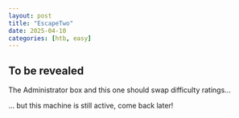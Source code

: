 ```yaml
---
layout: post
title: "EscapeTwo"
date: 2025-04-10
categories: [htb, easy]
---
```


## To be revealed
The Administrator box and this one should swap difficulty ratings...

... but this machine is still active, come back later!
